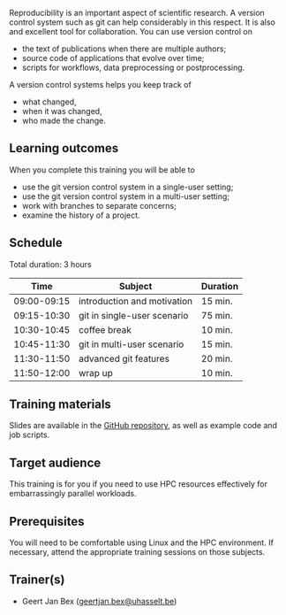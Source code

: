 Reproducibility is an important aspect of scientific research.  A version
control system such as git can help considerably in this respect.  It is also
and excellent tool for collaboration.  You can use version control on
  * the text of publications when there are multiple authors;
  * source code of applications that evolve over time;
  * scripts for workflows, data preprocessing or postprocessing.

A version control systems helps you keep track of
  * what changed,
  * when it was changed,
  * who made the change.


## Learning outcomes

When you complete this training you will be able to

  * use the git version control system in a single-user setting;
  * use the git version control system in a multi-user setting;
  * work with branches to separate concerns;
  * examine the history of a project.


## Schedule

Total duration: 3 hours

  | Time        | Subject                     | Duration |
  |-------------|-----------------------------|----------|
  | 09:00-09:15 | introduction and motivation | 15 min.  |
  | 09:15-10:30 | git in single-user scenario | 75 min.  |
  | 10:30-10:45 | coffee break                | 10 min.  |
  | 10:45-11:30 | git in multi-user scenario  | 15 min.  |
  | 11:30-11:50 | advanced git features       | 20 min.  |
  | 11:50-12:00 | wrap up                     | 10 min.  |

## Training materials

Slides are available in the
 [GitHub repository](https://github.com/gjbex/Version-control-with-git/),
as well as example code and job scripts.


## Target audience

This training is for you if you need to use HPC resources effectively
for embarrassingly parallel workloads.


## Prerequisites

You will need to be comfortable using Linux and the HPC environment.
If necessary, attend the appropriate training sessions on those subjects.


## Trainer(s)

  * Geert Jan Bex ([geertjan.bex@uhasselt.be](mailto:geertjan.bex@uhasselt.be))
